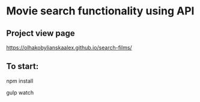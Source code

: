 # Movie search functionality using API

## Project view page
https://olhakobylianskaalex.github.io/search-films/

## To start: 
npm install 

gulp watch

